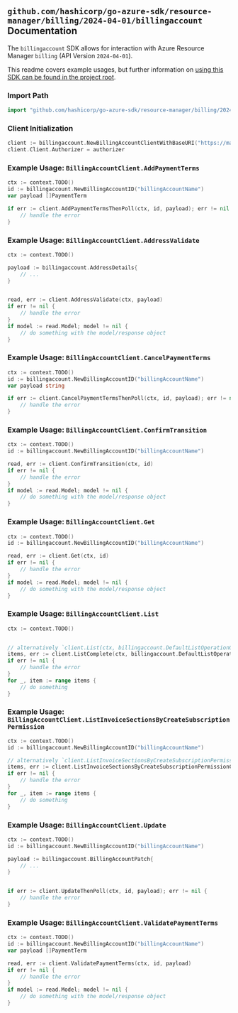 
## `github.com/hashicorp/go-azure-sdk/resource-manager/billing/2024-04-01/billingaccount` Documentation

The `billingaccount` SDK allows for interaction with Azure Resource Manager `billing` (API Version `2024-04-01`).

This readme covers example usages, but further information on [using this SDK can be found in the project root](https://github.com/hashicorp/go-azure-sdk/tree/main/docs).

### Import Path

```go
import "github.com/hashicorp/go-azure-sdk/resource-manager/billing/2024-04-01/billingaccount"
```


### Client Initialization

```go
client := billingaccount.NewBillingAccountClientWithBaseURI("https://management.azure.com")
client.Client.Authorizer = authorizer
```


### Example Usage: `BillingAccountClient.AddPaymentTerms`

```go
ctx := context.TODO()
id := billingaccount.NewBillingAccountID("billingAccountName")
var payload []PaymentTerm

if err := client.AddPaymentTermsThenPoll(ctx, id, payload); err != nil {
	// handle the error
}
```


### Example Usage: `BillingAccountClient.AddressValidate`

```go
ctx := context.TODO()

payload := billingaccount.AddressDetails{
	// ...
}


read, err := client.AddressValidate(ctx, payload)
if err != nil {
	// handle the error
}
if model := read.Model; model != nil {
	// do something with the model/response object
}
```


### Example Usage: `BillingAccountClient.CancelPaymentTerms`

```go
ctx := context.TODO()
id := billingaccount.NewBillingAccountID("billingAccountName")
var payload string

if err := client.CancelPaymentTermsThenPoll(ctx, id, payload); err != nil {
	// handle the error
}
```


### Example Usage: `BillingAccountClient.ConfirmTransition`

```go
ctx := context.TODO()
id := billingaccount.NewBillingAccountID("billingAccountName")

read, err := client.ConfirmTransition(ctx, id)
if err != nil {
	// handle the error
}
if model := read.Model; model != nil {
	// do something with the model/response object
}
```


### Example Usage: `BillingAccountClient.Get`

```go
ctx := context.TODO()
id := billingaccount.NewBillingAccountID("billingAccountName")

read, err := client.Get(ctx, id)
if err != nil {
	// handle the error
}
if model := read.Model; model != nil {
	// do something with the model/response object
}
```


### Example Usage: `BillingAccountClient.List`

```go
ctx := context.TODO()


// alternatively `client.List(ctx, billingaccount.DefaultListOperationOptions())` can be used to do batched pagination
items, err := client.ListComplete(ctx, billingaccount.DefaultListOperationOptions())
if err != nil {
	// handle the error
}
for _, item := range items {
	// do something
}
```


### Example Usage: `BillingAccountClient.ListInvoiceSectionsByCreateSubscriptionPermission`

```go
ctx := context.TODO()
id := billingaccount.NewBillingAccountID("billingAccountName")

// alternatively `client.ListInvoiceSectionsByCreateSubscriptionPermission(ctx, id, billingaccount.DefaultListInvoiceSectionsByCreateSubscriptionPermissionOperationOptions())` can be used to do batched pagination
items, err := client.ListInvoiceSectionsByCreateSubscriptionPermissionComplete(ctx, id, billingaccount.DefaultListInvoiceSectionsByCreateSubscriptionPermissionOperationOptions())
if err != nil {
	// handle the error
}
for _, item := range items {
	// do something
}
```


### Example Usage: `BillingAccountClient.Update`

```go
ctx := context.TODO()
id := billingaccount.NewBillingAccountID("billingAccountName")

payload := billingaccount.BillingAccountPatch{
	// ...
}


if err := client.UpdateThenPoll(ctx, id, payload); err != nil {
	// handle the error
}
```


### Example Usage: `BillingAccountClient.ValidatePaymentTerms`

```go
ctx := context.TODO()
id := billingaccount.NewBillingAccountID("billingAccountName")
var payload []PaymentTerm

read, err := client.ValidatePaymentTerms(ctx, id, payload)
if err != nil {
	// handle the error
}
if model := read.Model; model != nil {
	// do something with the model/response object
}
```
